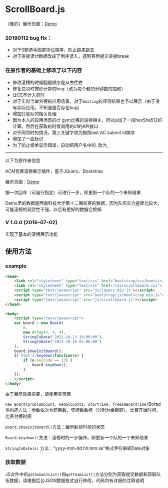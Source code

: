 # ScrollBoard.js

（我的）展示页面：[Demo](https://xzm2000.github.io/ScrollBoard.js/)

### 20190112 bug fix：

- 对于0题选手固定排位顺序，防止跳来跳去
- 对于直接读cf数据改成了倒序读入，遇到赛后提交直接break

### 在原作者的基础上修改了以下内容

- 修改滚榜的时候翻题顺序是从左往右
- 修复总罚时按秒计算的bug（改为每个题的分钟数的加和）
- 让CE不计入罚时
- 对于实时当做外榜的应用场景，对于`Waiting`的评测结果也予以展示（由于没有实际应用，不知道是否存在bug）
- 增加打星队的相关处理
- 因为本人的应用场景的cf gym比赛的滚榜相关，所以js加了一段hexSha512的计算，然后在获取的时候调用的cf的API接口
- 对于同罚时的情况，第三关键字改为按照last AC submit id排序
- 增加了一血标识
- 为了防止榜单显示错误，自动把用户名中的`.`改为`_`

---

以下为原作者信息

ACM竞赛滚榜展示插件，基于JQuery、Bootstrap

展示页面：[Demo](https://qinshaoxuan.github.io/ScrollBoard.js/)

按一次回车（可自行指定）可进行一步，即更新一个队的一个未知结果

Demo里的数据是西南科技大学第十二届校赛的数据，因为队伍实力差距比较大，可能滚榜的观赏性不强，以后有更好的数据会换掉

### V 1.0.0 (2016-07-02)

实现了基本的滚榜展示功能

## 使用方法

### example
```HTML
<head>
    <link rel="stylesheet" type="text/css" href="bootstrap/css/bootstrap.min.css">
    <link rel="stylesheet" type="text/css" href="css/scrollboard.css">
    <script type="text/javascript" src="js/jquery.min.js"></script>
    <script type="text/javascript" src="bootstrap/js/bootstrap.min.js"></script>
    <script type="text/javascript" src="js/scrollboard.js"></script>
</head>
 
<body>
    <script type="text/javascript">
    var board = new Board(
        8,
        new Array(4, 4, 4),
        StringToDate("2012-10-13 19:00:00"),
        StringToDate("2012-10-16 01:00:00")
    );
    board.showInitBoard();
    $('html').keydown(function(e) {
        if (e.keyCode == 13) {
            board.keydown();
        }
    });
    </script>
</body>
```

由于展示效果需要，请使用空页面

`new Board(problemCount, medalCounts, startTime, freezeBoardTime)`Borad类构造方法：参数依次为题目数、奖牌数数组（分别为金银铜）、比赛开始时间、比赛封榜时间

`Board.showInitBoard()`方法：展示封榜时榜的状态

`Board.keydown()`方法：滚榜时的一步操作，即更新一个队的一个未知结果

`StringToDate(s)` 方法："yyyy-mm-dd hh:mm:ss"格式字符串转Date对象

### 获取数据

JS文件中的`getSubmitList()`和`getTeamList()`方法分别为获取提交数据和获取队伍数据，请根据后台JSON数据格式自行修改，代码内有详细的注释说明
